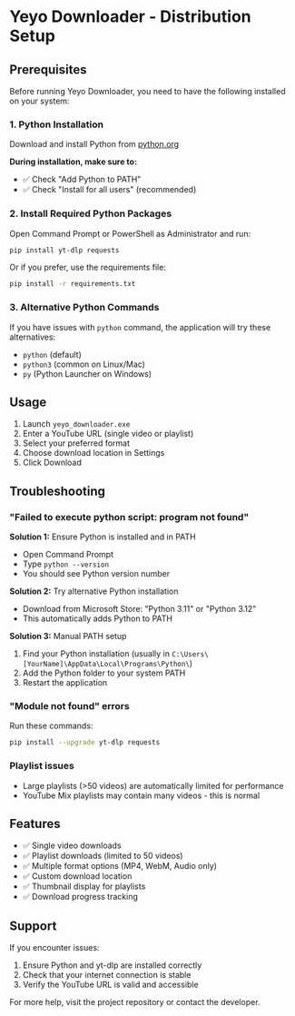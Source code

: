 # Yeyo Downloader - Distribution Setup

## Prerequisites

Before running Yeyo Downloader, you need to have the following installed on your system:

### 1. Python Installation
Download and install Python from [python.org](https://www.python.org/downloads/)

**During installation, make sure to:**
- ✅ Check "Add Python to PATH"
- ✅ Check "Install for all users" (recommended)

### 2. Install Required Python Packages

Open Command Prompt or PowerShell as Administrator and run:

```bash
pip install yt-dlp requests
```

Or if you prefer, use the requirements file:
```bash
pip install -r requirements.txt
```

### 3. Alternative Python Commands

If you have issues with `python` command, the application will try these alternatives:
- `python` (default)
- `python3` (common on Linux/Mac)
- `py` (Python Launcher on Windows)

## Usage

1. Launch `yeyo_downloader.exe`
2. Enter a YouTube URL (single video or playlist)
3. Select your preferred format
4. Choose download location in Settings
5. Click Download

## Troubleshooting

### "Failed to execute python script: program not found"

**Solution 1:** Ensure Python is installed and in PATH
- Open Command Prompt
- Type `python --version` 
- You should see Python version number

**Solution 2:** Try alternative Python installation
- Download from Microsoft Store: "Python 3.11" or "Python 3.12"
- This automatically adds Python to PATH

**Solution 3:** Manual PATH setup
1. Find your Python installation (usually in `C:\Users\[YourName]\AppData\Local\Programs\Python\`)
2. Add the Python folder to your system PATH
3. Restart the application

### "Module not found" errors

Run these commands:
```bash
pip install --upgrade yt-dlp requests
```

### Playlist issues

- Large playlists (>50 videos) are automatically limited for performance
- YouTube Mix playlists may contain many videos - this is normal

## Features

- ✅ Single video downloads
- ✅ Playlist downloads (limited to 50 videos)
- ✅ Multiple format options (MP4, WebM, Audio only)
- ✅ Custom download location
- ✅ Thumbnail display for playlists
- ✅ Download progress tracking

## Support

If you encounter issues:
1. Ensure Python and yt-dlp are installed correctly
2. Check that your internet connection is stable
3. Verify the YouTube URL is valid and accessible

For more help, visit the project repository or contact the developer.
